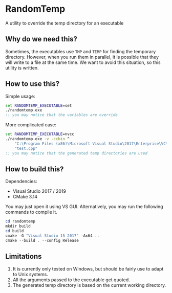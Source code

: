 # RandomTemp
A utility to override the temp directory for an executable

## Why do we need this?
Sometimes, the executables use `TMP` and `TEMP` for finding the temporary directory. However, when you run them in parallel, it is possible that they will write to a file at the same time. We want to avoid this situation, so this utility is written.

## How to use this?
Simple usage:
```cmd
set RANDOMTEMP_EXECUTABLE=set
./randomtemp.exe
:: you may notice that the variables are override
```

More complicated case:
```cmd
set RANDOMTEMP_EXECUTABLE=nvcc
./randomtemp.exe -v -ccbin ^
    "C:\Program Files (x86)\Microsoft Visual Studio\2017\Enterprise\VC\Tools\MSVC\14.11.25503\bin\HostX64\x64\cl.exe" ^
    "test.cpp"
:: you may notice that the generated temp directories are used
```

## How to build this?
Dependencies:
- Visual Studio 2017 / 2019
- CMake 3.14

You may just open it using VS GUI. Alternatively, you may run the following commands to compile it.
```powershell
cd randomtemp
mkdir build
cd build
cmake -G "Visual Studio 15 2017" -Ax64 ..
cmake --build . --config Release
```

## Limitations
1. It is currently only tested on Windows, but should be fairly use to adapt to Unix systems.
2. All the arguments passed to the executable get quoted.
3. The generated temp directory is based on the current working directory.
